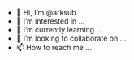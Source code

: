 - 👋 Hi, I’m @arksub
- 👀 I’m interested in ...
- 🌱 I’m currently learning ...
- 💞️ I’m looking to collaborate on ...
- 📫 How to reach me ...

<!---
arksub/arksub is a ✨ special ✨ repository because its `README.md` (this file) appears on your GitHub profile.
You can click the Preview link to take a look at your changes.
--->
